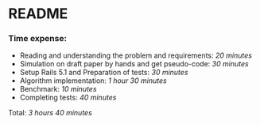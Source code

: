 # README

### Time expense:
* Reading and understanding the problem and requirements: _20 minutes_
* Simulation on draft paper by hands and get pseudo-code: _30 minutes_
* Setup Rails 5.1 and Preparation of tests: _30 minutes_
* Algorithm implementation: _1 hour 30 minutes_
* Benchmark: _10 minutes_
* Completing tests: _40 minutes_

Total: _3 hours 40 minutes_

